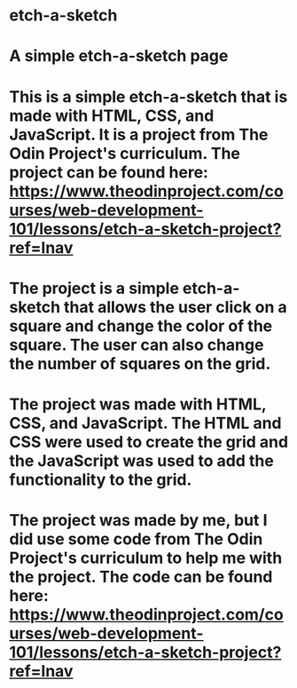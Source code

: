 # etch-a-sketch
# A simple etch-a-sketch page

# This is a simple etch-a-sketch that is made with HTML, CSS, and JavaScript. It is a project from The Odin Project's curriculum. The project can be found here: https://www.theodinproject.com/courses/web-development-101/lessons/etch-a-sketch-project?ref=lnav

# The project is a simple etch-a-sketch that allows the user click on a square and change the color of the square. The user can also change the number of squares on the grid.

# The project was made with HTML, CSS, and JavaScript. The HTML and CSS were used to create the grid and the JavaScript was used to add the functionality to the grid.

# The project was made by me, but I did use some code from The Odin Project's curriculum to help me with the project. The code can be found here: https://www.theodinproject.com/courses/web-development-101/lessons/etch-a-sketch-project?ref=lnav
